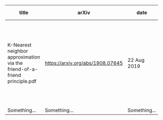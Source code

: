| title | arXiv | date | tags | todo deadline |
| ------------- | ------------- | ------------- | ------------- | ------------- |  
| K-Nearest neighbor approximation via the friend-of-a-friend principle.pdf | https://arxiv.org/abs/1908.07645 | 22 Aug 2019 |  similarity search, nearest neighbor, ranking system, linear order, ordinal data, random graph, proximity graph, expander grap | 14 Sep 2019 |
| Something...  | Something... | Something... | Something... | Something... |